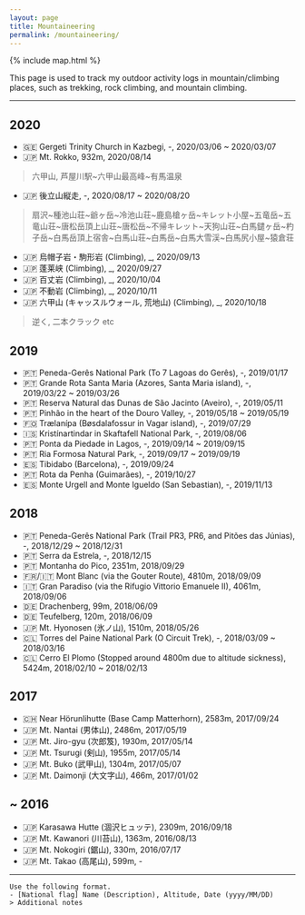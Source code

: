 ```yaml
---
layout: page
title: Mountaineering
permalink: /mountaineering/
---
```


{% include map.html %}

This page is used to track my outdoor activity logs in mountain/climbing places, such as trekking, rock climbing, and mountain climbing.

---

## 2020

- 🇬🇪 Gergeti Trinity Church in Kazbegi, -, 2020/03/06 ~ 2020/03/07
- 🇯🇵 Mt. Rokko, 932m, 2020/08/14
> 六甲山, 芦屋川駅~六甲山最高峰~有馬温泉
- 🇯🇵 後立山縦走, -, 2020/08/17 ~ 2020/08/20
> 扇沢~種池山荘~爺ヶ岳~冷池山荘~鹿島槍ヶ岳~キレット小屋~五竜岳~五竜山荘~唐松岳頂上山荘~唐松岳~不帰キレット~天狗山荘~白馬鑓ヶ岳~杓子岳~白馬岳頂上宿舎~白馬山荘~白馬岳~白馬大雪渓~白馬尻小屋~猿倉荘 
- 🇯🇵 烏帽子岩・駒形岩 (Climbing), _, 2020/09/13
- 🇯🇵 蓬莱峡 (Climbing), _, 2020/09/27
- 🇯🇵 百丈岩 (Climbing), _, 2020/10/04
- 🇯🇵 不動岩 (Climbing), _, 2020/10/11
- 🇯🇵 六甲山 (キャッスルウォール, 荒地山) (Climbing), _, 2020/10/18
> 逆く, 二本クラック etc

## 2019

- 🇵🇹 Peneda-Gerês National Park (To 7 Lagoas do Gerês), -, 2019/01/17
- 🇵🇹 Grande Rota Santa Maria (Azores, Santa Maria island), -, 2019/03/22 ~ 2019/03/26
- 🇵🇹 Reserva Natural das Dunas de São Jacinto (Aveiro), -, 2019/05/11
- 🇵🇹 Pinhão in the heart of the Douro Valley, -, 2019/05/18 ~ 2019/05/19
- 🇫🇴 Trælanípa (Bøsdalafossur in Vagar island), -, 2019/07/29
- 🇮🇸 Kristínartindar in Skaftafell National Park, -, 2019/08/06
- 🇵🇹 Ponta da Piedade in Lagos, -, 2019/09/14 ~ 2019/09/15
- 🇵🇹 Ria Formosa Natural Park, -, 2019/09/17 ~ 2019/09/19
- 🇪🇸 Tibidabo (Barcelona), -, 2019/09/24
- 🇵🇹 Rota da Penha (Guimarães), -, 2019/10/27
- 🇪🇸 Monte Urgell and Monte Igueldo (San Sebastian), -, 2019/11/13

## 2018

- 🇵🇹 Peneda-Gerês National Park (Trail PR3, PR6, and Pitões das Júnias), -, 2018/12/29 ~ 2018/12/31
- 🇵🇹 Serra da Estrela, -, 2018/12/15
- 🇵🇹 Montanha do Pico, 2351m, 2018/09/29
- 🇫🇷/🇮🇹 Mont Blanc (via the Gouter Route), 4810m, 2018/09/09
- 🇮🇹 Gran Paradiso (via the Rifugio Vittorio Emanuele II), 4061m, 2018/09/06
- 🇩🇪 Drachenberg, 99m, 2018/06/09
- 🇩🇪 Teufelberg, 120m, 2018/06/09
- 🇯🇵 Mt. Hyonosen (氷ノ山), 1510m, 2018/05/26
- 🇨🇱 Torres del Paine National Park (O Circuit Trek), -, 2018/03/09 ~ 2018/03/16
- 🇨🇱 Cerro El Plomo (Stopped around 4800m due to altitude sickness), 5424m, 2018/02/10 ~ 2018/02/13

## 2017

- 🇨🇭 Near Hörunlihutte (Base Camp Matterhorn), 2583m, 2017/09/24
- 🇯🇵 Mt. Nantai (男体山), 2486m, 2017/05/19
- 🇯🇵 Mt. Jiro-gyu (次郎笈), 1930m, 2017/05/14
- 🇯🇵 Mt. Tsurugi (剣山), 1955m, 2017/05/14
- 🇯🇵 Mt. Buko (武甲山), 1304m, 2017/05/07
- 🇯🇵 Mt. Daimonji (大文字山), 466m, 2017/01/02

## ~ 2016

- 🇯🇵 Karasawa Hutte (涸沢ヒュッテ), 2309m, 2016/09/18
- 🇯🇵 Mt. Kawanori (川苔山), 1363m, 2016/08/13
- 🇯🇵 Mt. Nokogiri (鋸山), 330m, 2016/07/17
- 🇯🇵 Mt. Takao (高尾山), 599m, -

---

```
Use the following format.
- [National flag] Name (Description), Altitude, Date (yyyy/MM/DD)
> Additional notes
```
